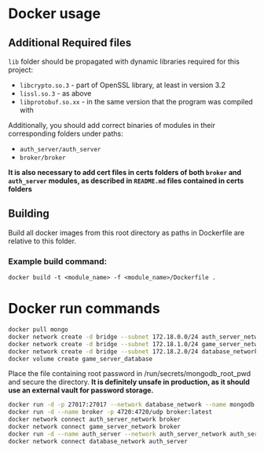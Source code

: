 # Docker usage

## Additional Required files
``lib`` folder should be propagated with dynamic libraries required for this project:
- ``libcrypto.so.3`` - part of OpenSSL library, at least in version 3.2
- ``lissl.so.3`` - as above
- ``libprotobuf.so.xx`` - in the same version that the program was compiled with
  
Additionally, you should add correct binaries of modules in their corresponding folders under paths:
- ``auth_server/auth_server``
- ``broker/broker``
  
**It is also necessary to add cert files in certs folders of both ``broker`` and ``auth_server`` modules, as described in ``README.md`` files contained in certs folders**

## Building
Build all docker images from this root directory as paths in Dockerfile are relative to this folder.  
  
### Example build command:
``docker build -t <module_name> -f <module_name>/Dockerfile .``

# Docker run commands
```bash
docker pull mongo
docker network create -d bridge --subnet 172.18.0.0/24 auth_server_network 
docker network create -d bridge --subnet 172.18.1.0/24 game_server_network
docker network create -d bridge --subnet 172.18.2.0/24 database_network
docker volume create game_server_database  
```
Place the file containing root password in /run/secrets/mongodb_root_pwd and secure the directory. **It is definitely unsafe in production, as it should use an external vault for password storage.**
```bash
docker run -d -p 27017:27017 --network database_network --name mongodb -v game_server_database:/data/db -e MONGODB_INITDB_ROOT_USERNAME=game_server_root_user -e MONGODB_INITDB_ROOT_PASSWORD_FILE=/run/secrets/mongodb_root_pwd mongo:latest
docker run -d --name broker -p 4720:4720/udp broker:latest
docker network connect auth_server_network broker
docker network connect game_server_network broker
docker run -d --name auth_server --network auth_server_network auth_server:latest
docker network connect database_network auth_server
```

